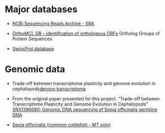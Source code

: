 Major databases
===============

* [NCBI Sequencing Reads Archive - SRA](https://www.ncbi.nlm.nih.gov/sra)

* [OrthoMCL DB - identification of orthologous
  ORFs](http://orthomcl.org/orthomcl/) Ortholog Groups of Protein
  Sequences
  
* [SwissProt database](http://www.uniprot.org/)


Genomic data
============

* Trade-off between transcriptome plasticity and genome evolution in cephalopods[denovo transcriptome](http://www.tau.ac.il/~elieis/squid/) 

* From the original paper presented for this project. “Trade-off between Transcriptome Plasticity and Genome Evolution in Cephalopods”
[SRX1396680: Genomic DNA sequencing of Sepia officinalis germline DNA](https://www.ncbi.nlm.nih.gov/sra/SRX1396680[accn])

* [Sepia officinalis (common cuttlefish - MT only)](https://www.ncbi.nlm.nih.gov/genome/7879)

